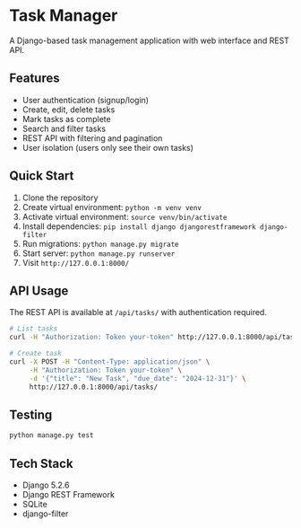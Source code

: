 # Task Manager

A Django-based task management application with web interface and REST API.

## Features

- User authentication (signup/login)
- Create, edit, delete tasks
- Mark tasks as complete
- Search and filter tasks
- REST API with filtering and pagination
- User isolation (users only see their own tasks)

## Quick Start

1. Clone the repository
2. Create virtual environment: `python -m venv venv`
3. Activate virtual environment: `source venv/bin/activate`
4. Install dependencies: `pip install django djangorestframework django-filter`
5. Run migrations: `python manage.py migrate`
6. Start server: `python manage.py runserver`
7. Visit `http://127.0.0.1:8000/`

## API Usage

The REST API is available at `/api/tasks/` with authentication required.

```bash
# List tasks
curl -H "Authorization: Token your-token" http://127.0.0.1:8000/api/tasks/

# Create task
curl -X POST -H "Content-Type: application/json" \
     -H "Authorization: Token your-token" \
     -d '{"title": "New Task", "due_date": "2024-12-31"}' \
     http://127.0.0.1:8000/api/tasks/
```

## Testing

```bash
python manage.py test
```

## Tech Stack

- Django 5.2.6
- Django REST Framework
- SQLite
- django-filter